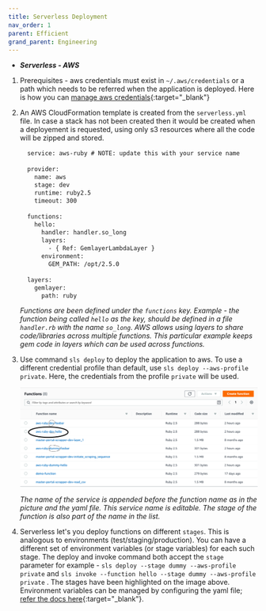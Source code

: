 ```yaml
---
title: Serverless Deployment
nav_order: 1
parent: Efficient
grand_parent: Engineering
---
```


- ***Serverless - AWS***

1. Prerequisites - aws credentials must exist in `~/.aws/credentials` or a path which needs to be referred when the application is deployed. Here is how you can [manage aws credentials](https://awesome.commutatus.com/domains/engineering/secure/aws-credentials.html){:target="_blank"}

2. An AWS CloudFormation template is created from the `serverless.yml` file. In case a stack has not been created then it would be created when a deployement is requested, using only s3 resources where all the code will be zipped and stored.

    ```
      service: aws-ruby # NOTE: update this with your service name

      provider:
        name: aws
        stage: dev
        runtime: ruby2.5
        timeout: 300
       
      functions:
        hello:
          handler: handler.so_long
          layers:
            - { Ref: GemlayerLambdaLayer }
          environment:
            GEM_PATH: /opt/2.5.0

      layers:
        gemlayer:
          path: ruby
    ```

    *Functions are been defined under the `functions` key. Example - the function being called `hello` as the key, should be defined in a file `handler.rb` with the name `so_long`. AWS allows using layers to share code/libraries across multiple functions. This particular example keeps gem code in layers which can be used across functions.*

3. Use command `sls deploy` to deploy the application to aws. To use a different credential profile than default, use `sls deploy --aws-profile private`. Here, the credentials from the profile `private` will be used. 
  
    [![aws lambda console](/assets/images/aws-lambda-console.png)](/assets/images/aws-lambda-console.png)

    *The name of the service is appended before the function name as in the picture and the yaml file. This service name is editable. The stage of the function is also part of the name in the list.*

4. Serverless let's you deploy functions on different `stages`. This is analogous to environments (test/staging/production). You can have a different set of environment variables (or stage variables) for each such stage. The deploy and invoke command both accept the `stage` parameter for example - `sls deploy --stage dummy --aws-profile private`  and `sls invoke --function hello --stage dummy --aws-profile private` . The stages have been highlighted on the image above. Environment variables can be managed by configuring the yaml file; [refer the docs here](https://serverless.com/framework/docs/providers/aws/guide/variables/){:target="_blank"}.